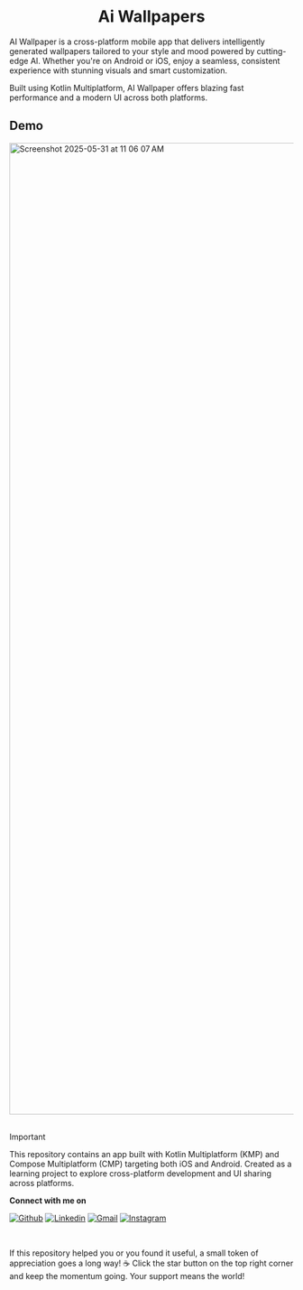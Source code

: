 <h1 align="center">Ai Wallpapers</h1> 

AI Wallpaper is a cross-platform mobile app that delivers intelligently generated wallpapers tailored to your style and mood powered by cutting-edge AI. Whether you're on Android or iOS, enjoy a seamless, consistent experience with stunning visuals and smart customization.

Built using Kotlin Multiplatform, AI Wallpaper offers blazing fast performance and a modern UI across both platforms.


## Demo

<img width="1722" alt="Screenshot 2025-05-31 at 11 06 07 AM" src="https://github.com/user-attachments/assets/12fbf501-a5df-4a12-864e-11ac0283b5a0" />

</br>
</br>

> [!important]
> This repository contains an app built with Kotlin Multiplatform (KMP) and Compose Multiplatform (CMP) targeting both iOS and Android. Created as a learning project to explore cross-platform development and UI sharing across platforms.



**Connect with me on**
</br>

[![Github](https://img.shields.io/badge/-Github-000?style=flat&logo=Github&logoColor=white)](https://github.com/GhayasAhmad)
[![Linkedin](https://img.shields.io/badge/-LinkedIn-blue?style=flat&logo=Linkedin&logoColor=white)](https://www.linkedin.com/in/ghayasahmad47/)
[![Gmail](https://img.shields.io/badge/-Gmail-c14438?style=flat&logo=Gmail&logoColor=white)](mailto:sheikhghayas47@gmail.com)
[![Instagram](https://img.shields.io/badge/Instagram-%23E4405F.svg?style=flat&logo=Instagram&logoColor=white)](https://www.instagram.com/gcodes._/)

</br>

If this repository helped you or you found it useful, a small token of appreciation goes a long way! ☕ Click the star button on the top right corner and keep the momentum going. Your support means the world!

